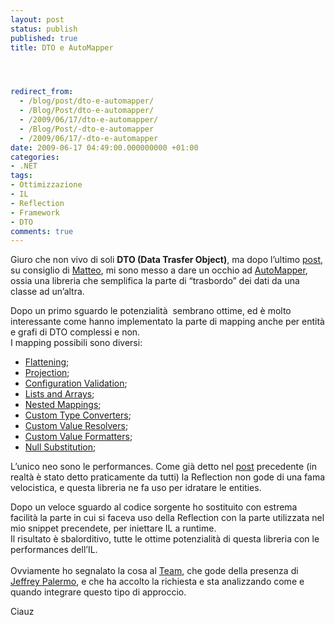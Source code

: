 ```yaml
---
layout: post
status: publish
published: true
title: DTO e AutoMapper




redirect_from: 
  - /blog/post/dto-e-automapper/
  - /Blog/Post/dto-e-automapper/
  - /2009/06/17/dto-e-automapper/
  - /Blog/Post/-dto-e-automapper
  - /2009/06/17/-dto-e-automapper
date: 2009-06-17 04:49:00.000000000 +01:00
categories:
- .NET
tags:
- Ottimizzazione
- IL
- Reflection
- Framework
- DTO
comments: true
---
```

<p>Giuro che non vivo di soli <strong>DTO (Data Trasfer Object)</strong>, ma dopo l’ultimo <a href="http://imperugo.tostring.it/Blog/Post/DTO-IL-e-Reflection-nelle-nostre-applicazioni" target="_blank">post</a>, su consiglio di <a href="http://blogs.ugidotnet.org/bmatte/Default.aspx" rel="nofollow" target="_blank">Matteo</a>, mi sono messo a dare un occhio ad <a href="http://automapper.codeplex.com/" rel="nofollow" target="_blank">AutoMapper</a>, ossia una libreria che semplifica la parte di “trasbordo” dei dati da una classe ad un’altra.</p>  <p>Dopo un primo sguardo le potenzialità&#160; sembrano ottime, ed è molto interessante come hanno implementato la parte di mapping anche per entità e grafi di DTO complessi e non.    <br />I mapping possibili sono diversi:</p>  <ul>   <li><a href="http://automapper.codeplex.com/Wiki/View.aspx?title=Flattening" rel="nofollow" target="_blank">Flattening</a>; </li>    <li><a href="http://automapper.codeplex.com/Wiki/View.aspx?title=Projection" rel="nofollow" target="_blank">Projection</a>; </li>    <li><a href="http://automapper.codeplex.com/Wiki/View.aspx?title=Configuration%20Validation" rel="nofollow" target="_blank">Configuration Validation</a>; </li>    <li><a href="http://automapper.codeplex.com/Wiki/View.aspx?title=Lists%20and%20Arrays" rel="nofollow" target="_blank">Lists and Arrays</a>; </li>    <li><a href="http://automapper.codeplex.com/Wiki/View.aspx?title=Nested%20Mappings" rel="nofollow" target="_blank">Nested Mappings</a>; </li>    <li><a href="http://automapper.codeplex.com/Wiki/View.aspx?title=Custom%20Type%20Converters" rel="nofollow" target="_blank">Custom Type Converters</a>; </li>    <li><a href="http://automapper.codeplex.com/Wiki/View.aspx?title=Custom%20Value%20Resolvers" rel="nofollow" target="_blank">Custom Value Resolvers</a>; </li>    <li><a href="http://automapper.codeplex.com/Wiki/View.aspx?title=Custom%20Value%20Formatters" rel="nofollow" target="_blank">Custom Value Formatters</a>; </li>    <li><a href="http://automapper.codeplex.com/Wiki/View.aspx?title=Null%20Substitution" rel="nofollow" target="_blank">Null Substitution</a>;</li> </ul>  <p>L’unico neo sono le performances. Come già detto nel <a href="http://imperugo.tostring.it/Blog/Post/DTO-IL-e-Reflection-nelle-nostre-applicazioni" target="_blank">post</a> precedente (in realtà è stato detto praticamente da tutti) la Reflection non gode di una fama velocistica, e questa libreria ne fa uso per idratare le entities.</p>  <p>Dopo un veloce sguardo al codice sorgente ho sostituito con estrema facilità la parte in cui si faceva uso della Reflection con la parte utilizzata nel mio snippet precendete, per iniettare IL a runtime.    <br />Il risultato è sbalorditivo, tutte le ottime potenzialità di questa libreria con le performances dell’IL.     <br />    <br />Ovviamente ho segnalato la cosa al <a href="http://automapper.codeplex.com/People/ProjectPeople.aspx" rel="nofollow" target="_blank">Team</a>, che gode della presenza di <a href="http://jeffreypalermo.com/" rel="nofollow" target="_blank">Jeffrey Palermo</a>, e che ha accolto la richiesta e sta analizzando come e quando integrare questo tipo di approccio.</p>  <p>Ciauz</p>
